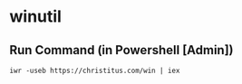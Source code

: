 # winutil

## Run Command (in Powershell [Admin])
```
iwr -useb https://christitus.com/win | iex
```